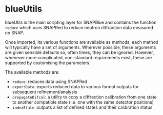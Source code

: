 # blueUtils 

blueUtils is the main scripting layer for SNAPBlue and contains the function `reduce` which uses SNAPRed to reduce neutron diffraction data measured on SNAP.

Once imported, its various functions are available as methods, each method will typically have a set of arguments. Wherever possible, these arguments are given sensible defaults so, often times, they can be ignored. However, whenever more complicated, non-standard requirements exist, these are supported by customising the parameters. 

The available methods are: 

* `reduce`: reduces data using SNAPRed
* `exportData`: exports reduced data to various format outputs for subsequent refinement/analysis
* `propagateDifcal`: a utility to copy a diffraction calibration from one state to another compatible state (i.e. one with the same detector positions)
* `indexState`: outputs a list of defined states and their calibration status

